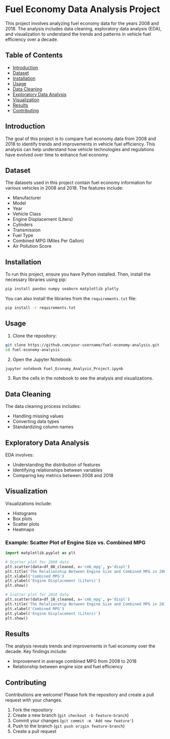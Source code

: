 
# Fuel Economy Data Analysis Project

This project involves analyzing fuel economy data for the years 2008 and 2018. The analysis includes data cleaning, exploratory data analysis (EDA), and visualization to understand the trends and patterns in vehicle fuel efficiency over a decade.

## Table of Contents
- [Introduction](#introduction)
- [Dataset](#dataset)
- [Installation](#installation)
- [Usage](#usage)
- [Data Cleaning](#data-cleaning)
- [Exploratory Data Analysis](#exploratory-data-analysis)
- [Visualization](#visualization)
- [Results](#results)
- [Contributing](#contributing)

## Introduction
The goal of this project is to compare fuel economy data from 2008 and 2018 to identify trends and improvements in vehicle fuel efficiency. This analysis can help understand how vehicle technologies and regulations have evolved over time to enhance fuel economy.

## Dataset
The datasets used in this project contain fuel economy information for various vehicles in 2008 and 2018. The features include:
- Manufacturer
- Model
- Year
- Vehicle Class
- Engine Displacement (Liters)
- Cylinders
- Transmission
- Fuel Type
- Combined MPG (Miles Per Gallon)
- Air Pollution Score

## Installation
To run this project, ensure you have Python installed. Then, install the necessary libraries using pip:

```bash
pip install pandas numpy seaborn matplotlib plotly
```

You can also install the libraries from the `requirements.txt` file:

```bash
pip install -r requirements.txt
```

## Usage
1. Clone the repository:

```bash
git clone https://github.com/your-username/fuel-economy-analysis.git
cd fuel-economy-analysis
```

2. Open the Jupyter Notebook:

```bash
jupyter notebook Fuel_Economy_Analysis_Project.ipynb
```

3. Run the cells in the notebook to see the analysis and visualizations.

## Data Cleaning
The data cleaning process includes:
- Handling missing values
- Converting data types
- Standardizing column names

## Exploratory Data Analysis
EDA involves:
- Understanding the distribution of features
- Identifying relationships between variables
- Comparing key metrics between 2008 and 2018

## Visualization
Visualizations include:
- Histograms
- Box plots
- Scatter plots
- Heatmaps

### Example: Scatter Plot of Engine Size vs. Combined MPG
```python
import matplotlib.pyplot as plt

# Scatter plot for 2008 data
plt.scatter(data=df_08_cleaned, x='cmb_mpg', y='displ')
plt.title('The Relationship Between Engine Size and Combined MPG in 2008')
plt.xlabel('Combined MPG')
plt.ylabel('Engine Displacement (Liters)')
plt.show()

# Scatter plot for 2018 data
plt.scatter(data=df_18_cleaned, x='cmb_mpg', y='displ')
plt.title('The Relationship Between Engine Size and Combined MPG in 2018')
plt.xlabel('Combined MPG')
plt.ylabel('Engine Displacement (Liters)')
plt.show()
```

## Results
The analysis reveals trends and improvements in fuel economy over the decade. Key findings include:
- Improvement in average combined MPG from 2008 to 2018
- Relationship between engine size and fuel efficiency

## Contributing
Contributions are welcome! Please fork the repository and create a pull request with your changes.

1. Fork the repository
2. Create a new branch (`git checkout -b feature-branch`)
3. Commit your changes (`git commit -m 'Add new feature'`)
4. Push to the branch (`git push origin feature-branch`)
5. Create a pull request



